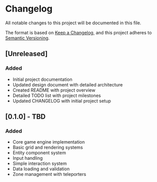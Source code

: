 # Changelog

All notable changes to this project will be documented in this file.

The format is based on [Keep a Changelog](https://keepachangelog.com/en/1.0.0/),
and this project adheres to [Semantic Versioning](https://semver.org/spec/v2.0.0.html).

## [Unreleased]

### Added
- Initial project documentation
- Updated design document with detailed architecture
- Created README with project overview
- Detailed TODO list with project milestones
- Updated CHANGELOG with initial project setup

## [0.1.0] - TBD

### Added
- Core game engine implementation
- Basic grid and rendering systems
- Entity component system
- Input handling
- Simple interaction system
- Data loading and validation
- Zone management with teleporters
